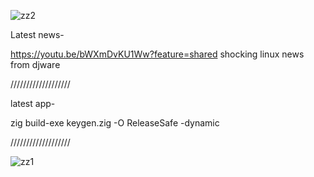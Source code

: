 ![zz2](https://github.com/user-attachments/assets/e54f4c9f-843b-4ae3-85b3-515c673b739e)


Latest news-



https://youtu.be/bWXmDvKU1Ww?feature=shared  shocking linux news from djware 



///////////////////

latest app- 

zig build-exe keygen.zig -O ReleaseSafe -dynamic    

///////////////////


 



![zz1](https://github.com/user-attachments/assets/26522f0b-7f6e-43b8-9298-d24958cd6ec4)
